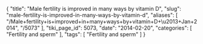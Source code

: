 {
    "title": "Male fertility is improved in many ways by vitamin D",
    "slug": "male-fertility-is-improved-in-many-ways-by-vitamin-d",
    "aliases": [
        "/Male+fertility+is+improved+in+many+ways+by+vitamin+D+\u2013+Jan+2014",
        "/5073"
    ],
    "tiki_page_id": 5073,
    "date": "2014-02-20",
    "categories": [
        "Fertility and sperm"
    ],
    "tags": [
        "Fertility and sperm"
    ]
}